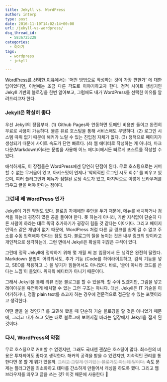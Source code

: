 ```yaml
---
title: Jekyll vs. WordPress
author: interp
type: post
date: 2016-11-10T14:02:14+00:00
url: /jekyll-vs-wordpress/
dsq_thread_id:
  - 5836725228
categories:
  - 이야기
tags:
  - wordpress
  - jekyll

---
```

<p style="text-align: justify;">
  <a href="http://interp.iwinv.net/40">WordPress를 선택한 이유</a>에서는 '어떤 방법으로 작성하는 것이 가장 편한가' 에 대한 답이었다면, 이번에는 조금 다른 각도로 이야기하고자 한다. 정적 사이트 생성기인 Jekyll 기반의 블로깅을 한번 알아보고, 그럼에도 내가 WordPress를 선택한 이유를 알려드리고자 한다.
</p>

### Jekyll은 확실히 좋다

<p style="text-align: justify;">
  우선 Jekyll의 장점부터. (1) Github Pages와 연동하면 도메인 비용만 들이고 완전히 무료로 사용이 가능하다. 물론 유료 호스팅을 통해 서비스해도 무방하다. (2) 로그인 시스템 따위 없기 때문에 해커가 노릴 수 있는 진입점 자체가 없다. (3) 정적으로 페이지가 생성되기 때문에 사이트 속도가 단연 빠르다. (4) 웹 에디터로 작성하는 게 아니라, 마크다운(Markdown)이라는 문법을 사용해 어느 에디터에서든 빠르게 포스트를 작성할 수 있다.
</p>

<p style="text-align: justify;">
  애석하게도, 이 장점들은 WordPress에겐 당연히 단점이 된다. 무료 호스팅으로는 커버할 수 없는 무거움이 있고, 아키스밋이 언제나 '악의적인 로그인 시도 회수' 를 띄우고 있으며, 여러 플러그인과 메뉴가 점철된 로딩 속도가 있고, 마지막으로 이렇게 브라우저를 띄우고 글을 써야 한다는 점이다.
</p>

### 그런데 왜 WordPress 인가

<p style="text-align: justify;">
  Jekyll이 가진 약점도 있다. 블로깅 자체에만 주안을 두기 때문에, 메뉴를 배치하거나 검색을 하는데 굉장히 많은 공을 들여야 한다. 못 하는게 아니라, 기반 지식없이 단순히 다른 사람이 하라는 대로 뚝딱 추가하기가 굉장히 힘들 것 같다는 이야기다. 그리고 페이지 인덱스 같은 개념이 없기 때문에, WordPress 처럼 다른 글 링크를 쉽게 걸 수 없고 주소를 수동 입력해야 한다는 점도 있다. 블로그의 질을 높이는 것은 내부 링크의 양이라고 개인적으로 생각하는데, 그런 면에서 Jekyll은 확실히 귀찮은 구석이 있다.
</p>

<p style="text-align: justify;">
  그런데 정작 Jekyll에 정착하기 위해 몇 개월 써 본 입장에서 든 생각은 완전히 달랐다. Markdown 문법이 어려워서도, 추가 기능 (Code를 하이라이트하고, 검색 기능을 넣고, SEO를 적용하고&#8230;) 을 넣기가 힘들어서도 아니었다. 바로, '글이 아니라 코드를 쓴다는 느낌'이 들었다. 위지윅 에디터가 아니기 때문이다.
</p>

<p style="text-align: justify;">
  그래서 Jekyll을 통해 리뷰 전문 블로그를 할 수 있을까. 할 수야 있겠지만, 그림을 넣고 레이아웃을 유연하게 배치할 수 있는 그런 구조는 아니다. 대신, Jekyll은 IT 기술을 이야기하거나, 정말 plain text를 쓰고자 하는 경우에 전문적으로 접근할 수 있는 포맷이라고 생각한다.
</p>

<p style="text-align: justify;">
  어떤 글을 쓸 것인가? 를 고민해 봤을 때 단순히 기술 블로깅을 할 것은 아니었기 때문에, 그리고 내가 쓰고 있는 대로 블로그에 보여지길 바라는 입장에서 Jekyll을 접게 된 것이다.
</p>

<h3 style="text-align: justify;">
  다시, WordPress의 약점
</h3>

무료 호스팅으로 커버할 수 없겠지만, 그래도 국내엔 괜찮은 호스팅이 많다. 최소한의 비용은 투자되어도 좋다고 생각한다. 해커의 공격을 받을 수 있겠지만, 지속적인 관리를 통한다면 못 할 게 뭐가 있을까. <span style="color: #999999;"><del>그리고 그렇게 인기있는 블로거도 아닌데 말이다.</del></span> 속도 문제는 플러그인을 최소화하고 테마를 간소하게 만들어서 캐싱을 하도록 했다. 그리고 웹 브라우저를 띄우고 글을 쓰는 것? 이것 때문에 사용한다 🙂